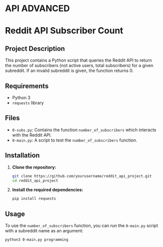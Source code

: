 # API ADVANCED

# Reddit API Subscriber Count

## Project Description

This project contains a Python script that queries the Reddit API to return the number of subscribers (not active users, total subscribers) for a given subreddit. If an invalid subreddit is given, the function returns 0.

## Requirements

- Python 3
- `requests` library

## Files

- `0-subs.py`: Contains the function `number_of_subscribers` which interacts with the Reddit API.
- `0-main.py`: A script to test the `number_of_subscribers` function.

## Installation

1. **Clone the repository:**

    ```bash
    git clone https://github.com/yourusername/reddit_api_project.git
    cd reddit_api_project
    ```

2. **Install the required dependencies:**

    ```bash
    pip install requests
    ```

## Usage

To use the `number_of_subscribers` function, you can run the `0-main.py` script with a subreddit name as an argument:

```bash
python3 0-main.py programming

